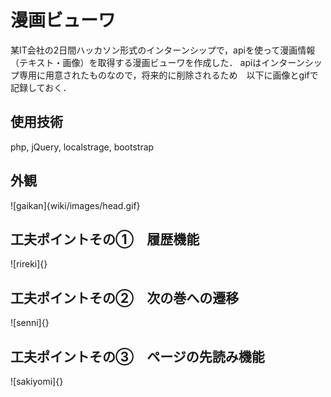 # 漫画ビューワ
某IT会社の2日間ハッカソン形式のインターンシップで，apiを使って漫画情報（テキスト・画像）を取得する漫画ビューワを作成した．
apiはインターンシップ専用に用意されたものなので，将来的に削除されるため　以下に画像とgifで記録しておく．
## 使用技術
php, jQuery, localstrage, bootstrap
## 外観
![gaikan]{wiki/images/head.gif}
## 工夫ポイントその①　履歴機能
![rireki]{}
## 工夫ポイントその②　次の巻への遷移
![senni]{}
## 工夫ポイントその③　ページの先読み機能
![sakiyomi]{}
